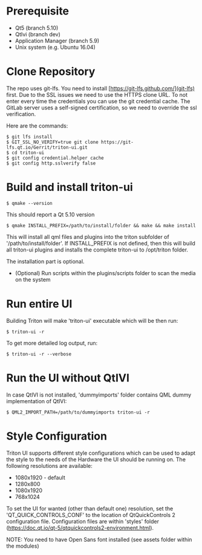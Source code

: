 # Prerequisite

* Qt5 (branch 5.10)
* QtIvi (branch dev)
* Application Manager (branch 5.9)
* Unix system (e.g. Ubuntu 16.04)

# Clone Repository

The repo uses git-lfs. You need to install [https://git-lfs.github.com/](git-lfs) first. Due to the SSL issues we need to use the HTTPS clone URL. To not enter every time the credentials you can use the git credential cache. The GitLab server uses a self-signed certification, so we need to override the ssl verification.

Here are the commands:

    $ git lfs install
    $ GIT_SSL_NO_VERIFY=true git clone https://git-lfs.qt.io/Gerrit/triton-ui.git
    $ cd triton-ui
    $ git config credential.helper cache
    $ git config http.sslverify false

# Build and install triton-ui

    $ qmake --version

This should report a Qt 5.10 version

    $ qmake INSTALL_PREFIX=/path/to/install/folder && make && make install

This will install all qml files and plugins into the triton subfolder of '/path/to/install/folder'. If INSTALL_PREFIX is not defined, then this will build all triton-ui plugins and installs the complete triton-ui to /opt/triton folder.

The installation part is optional.

* (Optional) Run scripts within the plugins/scripts folder to scan the media on the system

# Run entire UI

Building Triton will make 'triton-ui' executable which will be then run:

    $ triton-ui -r

To get more detailed log output, run:

    $ triton-ui -r --verbose


# Run the UI without QtIVI

In case QtIVI is not installed, 'dummyimports' folder contains QML dummy implementation of QtIVI:

    $ QML2_IMPORT_PATH=/path/to/dummyimports triton-ui -r


# Style Configuration

Triton UI supports different style configurations which can be used to adapt the style to the needs of the Hardware the UI should be running on.
The following resolutions are available:

* 1080x1920 - default
* 1280x800
* 1080x1920
* 768x1024

To set the UI for wanted (other than default one) resolution, set the 'QT_QUICK_CONTROLS_CONF' to the location of QtQuickControls 2 configuration file. Configuration files are within 'styles' folder (https://doc.qt.io/qt-5/qtquickcontrols2-environment.html).

NOTE: You need to have Open Sans font installed (see assets folder within the modules)
